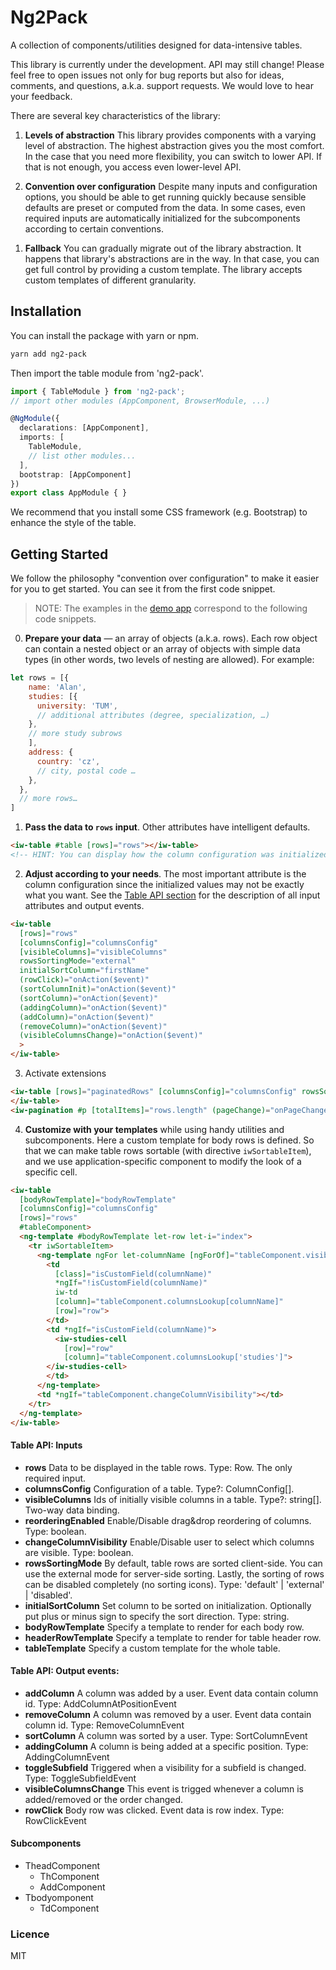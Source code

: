 # Ng2Pack

A collection of components/utilities designed for data-intensive tables.

This library is currently under the development. API may still change! Please feel free to open issues not only for bug reports but also for ideas, comments, and questions, a.k.a. support requests. We would love to hear your feedback.

<!--The main design goal is **adaptability**. A library should adapt to you, not vice versa. You should be able to get started quickly thanks to high abstraction components favoring convention over configuration. If you need more control, you can (gradually) get it from the library.-->

There are several key characteristics of the library:

1. **Levels of abstraction** This library provides components with a varying level of abstraction. The highest abstraction gives you the most comfort. In the case that you need more flexibility, you can switch to lower API. If that is not enough, you access even lower-level API. 

1. **Convention over configuration** Despite many inputs and configuration options, you should be able to get running quickly because sensible defaults are preset or computed from the data. In some cases, even required inputs are automatically initialized for the subcomponents according to certain conventions. 

<!--1. **Declarativness** - Similarly as the Angular framework itself, we try to be as declarative as possible. Whenever it makes sense. -->

1. **Fallback** You can gradually migrate out of the library abstraction. It happens that library's abstractions are in the way. In that case, you can get full control by providing a custom template. The library accepts custom templates of different granularity. 


## Installation
You can install the package with yarn or npm.
```bash
yarn add ng2-pack
```

Then import the table module from 'ng2-pack'.

```ts
import { TableModule } from 'ng2-pack';
// import other modules (AppComponent, BrowserModule, ...) 

@NgModule({
  declarations: [AppComponent],
  imports: [
    TableModule,
    // list other modules...
  ],
  bootstrap: [AppComponent]
})
export class AppModule { }
```

We recommend that you install some CSS framework (e.g. Bootstrap) to enhance the style of the table.
 <!--but it is optional. By default, the table element has these Bootstrap classes "table table-bordered table-striped". It is possible to change them. -->
<!-- NOTE: describe styling -->

## Getting Started
We follow the philosophy "convention over configuration" to make it easier for you to get started. You can see it from the first code snippet.

> NOTE: The examples in the [demo app](https://zorec.github.io/ng2-pack/) correspond to the following code snippets.

<!-- NOTE: add gif -->

0. **Prepare your data** &mdash; an array of objects (a.k.a. rows). Each row object can contain a nested object or an array of objects with simple data types (in other words, two levels of nesting are allowed). For example:
```js
let rows = [{
    name: 'Alan',
    studies: [{
      university: 'TUM', 
      // additional attributes (degree, specialization, …)
    }, 
    // more study subrows 
    ],
    address: {
      country: 'cz', 
      // city, postal code …
    },
  }, 
  // more rows…
]
```
1. **Pass the data to `rows` input**. Other attributes have intelligent defaults.
```html
<iw-table #table [rows]="rows"></iw-table>
<!-- HINT: You can display how the column configuration was initialized: <pre>{{ table.columnsConfig | json }} </pre>   -->
```
2. **Adjust according to your needs**. The most important attribute is the column configuration since the initialized values may not be exactly what you want. See the [Table API section](https://github.com/zorec/ng2-pack#table-api-inputs) for the description of all input attributes and output events.

```html
<iw-table
  [rows]="rows"
  [columnsConfig]="columnsConfig"
  [visibleColumns]="visibleColumns"
  rowsSortingMode="external"
  initialSortColumn="firstName"
  (rowClick)="onAction($event)"
  (sortColumnInit)="onAction($event)"
  (sortColumn)="onAction($event)"
  (addingColumn)="onAction($event)"
  (addColumn)="onAction($event)"
  (removeColumn)="onAction($event)"
  (visibleColumnsChange)="onAction($event)"
  >
</iw-table>
```

<!--TODO: wiki page with integrations -->
<!--NOTE: wiki page overriding dependencies -->
3. Activate extensions
```html
<iw-table [rows]="paginatedRows" [columnsConfig]="columnsConfig" rowsSortingMode="external">
</iw-table>
<iw-pagination #p [totalItems]="rows.length" (pageChange)="onPageChange(p.pageStart, p.pageEnd)" ></iw-pagination>
```

4. **Customize with your templates** while using handy utilities and subcomponents. Here a custom template for body rows is defined. So that we can make table rows sortable (with directive `iwSortableItem`), and we use application-specific component to modify the look of a specific cell.
```html
<iw-table
  [bodyRowTemplate]="bodyRowTemplate"
  [columnsConfig]="columnsConfig"
  [rows]="rows"
  #tableComponent>
  <ng-template #bodyRowTemplate let-row let-i="index">
    <tr iwSortableItem>
      <ng-template ngFor let-columnName [ngForOf]="tableComponent.visibleColumns">
        <td
          [class]="isCustomField(columnName)"
          *ngIf="!isCustomField(columnName)"
          iw-td
          [column]="tableComponent.columnsLookup[columnName]"
          [row]="row">
        </td>
        <td *ngIf="isCustomField(columnName)">
          <iw-studies-cell
            [row]="row"
            [column]="tableComponent.columnsLookup['studies']">
        </iw-studies-cell>
        </td>
      </ng-template>
      <td *ngIf="tableComponent.changeColumnVisibility"></td>
    </tr>
  </ng-template>
</iw-table>
```
<!-- NOTE: do not use method isCustomField -->


<!--
#### Features:
- visible columns specified by a user (UI for adding/removing a column a.k.a. column toggling)
- sorting of columns on the client, callbacks for server-side sorting
- drag&drop reordering of columns
- client-side or server-side pagination
- complex data types inside table cells
- customize any part of template (e.g. header, footer, cells)
- utilities, e.g. sortableItem
- AOT compatible
-->

<!--

### Design goals

The main design goal was a very customizable data table library without sacrificing the ease of use.

We value flexibility above all! In order to ensure it in various use cases:
  - Components accept a **wide range of inputs** and/or configuration.
  - High-level components are usually composed of **smaller components** that can be used separately.
  - **Low-level utilities** make building and composing components faster and easier
  - Last but not least, you can use **custom templates** while taking advantage of component public API, smaller components or low-level utilities.
  Additionally, you should be able to easily customize any part of the library and use them regardless of your CSS framework.   

We follow good practices and style guides:

- **Well-tested**: Both comprehensive test suite and usability testing are necessary to verify that the components work as expected.
- **Testable** Your application should be tested as well and this library will not stand in your way, just the opposite.

There are many other important characteristics (e.g. performance) that are not mentioned here as a main characteristic, but not neglected.
-->


#### Table API: Inputs
- **rows** Data to be displayed in the table rows. Type: Row. The only required input.
- **columnsConfig** Configuration of a table. Type?: ColumnConfig[].
- **visibleColumns** Ids of initially visible columns in a table. Type?: string[]. Two-way data binding.
- **reorderingEnabled** Enable/Disable drag&drop reordering of columns. Type: boolean.
- **changeColumnVisibility** Enable/Disable user to select which columns are visible. Type: boolean.
- **rowsSortingMode** By default, table rows are sorted client-side. You can use the external mode for server-side sorting. Lastly, the sorting of rows can be disabled completely (no sorting icons).  Type: 'default' | 'external' | 'disabled'.
- **initialSortColumn** Set column to be sorted on initialization. Optionally put plus or minus sign to specify the sort direction. Type: string.
- **bodyRowTemplate** Specify a template to render for each body row.
- **headerRowTemplate** Specify a template to render for table header row.
- **tableTemplate** Specify a custom template for the whole table.

#### Table API: Output events:

- **addColumn** A column was added by a user. Event data contain column id. Type: AddColumnAtPositionEvent
- **removeColumn** A column was removed by a user. Event data contain column id. Type: RemoveColumnEvent
- **sortColumn** A column was sorted by a user. Type: SortColumnEvent
- **addingColumn** A column is being added at a specific position. Type: AddingColumnEvent
- **toggleSubfield** Triggered when a visibility for a subfield is changed. Type: ToggleSubfieldEvent
- **visibleColumnsChange** This event is trigged whenever a column is added/removed or the order changed.
- **rowClick** Body row was clicked. Event data is row index. Type: RowClickEvent


#### Subcomponents
- TheadComponent
  - ThComponent
  - AddComponent
- Tbodyomponent
  - TdComponent

### Licence
MIT
